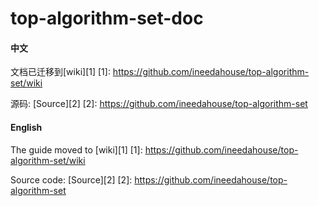 # top-algorithm-set-doc

#### 中文

文档已迁移到[wiki][1]
[1]: https://github.com/ineedahouse/top-algorithm-set/wiki

源码: [Source][2]
[2]: https://github.com/ineedahouse/top-algorithm-set

#### English

The guide moved to [wiki][1]
[1]: https://github.com/ineedahouse/top-algorithm-set/wiki

Source code: [Source][2]
[2]: https://github.com/ineedahouse/top-algorithm-set
